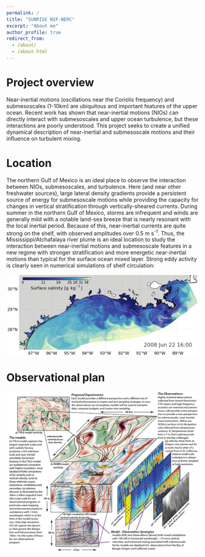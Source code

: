 ```yaml
---
permalink: /
title: "SUNRISE NSF-NERC"
excerpt: "About me"
author_profile: true
redirect_from: 
  - /about/
  - /about.html
---
```



Project overview
======

Near-inertial motions (oscillations near the Coriolis frequency) and submesoscales (1-10km) are ubiquitous and important features of the upper ocean. Recent work has shown that near-inertial motions (NIOs) can directly interact with submesoscales and upper ocean turbulence, but these interactions are poorly understood. This project seeks to create a unified dynamical description of near-inertial and submesoscale motions and their influence on turbulent mixing. 

Location
=====

The northern Gulf of Mexico is an ideal place to observe the interaction between NIOs, submesoscales, and turbulence. Here (and near other freshwater sources), large lateral density gradients provide a persistent source of energy for submesoscale motions while providing the capacity for changes in vertical stratification through vertically-sheared currents. During summer in the northern Gulf of Mexico, storms are infrequent and winds are generally mild with a notable land-sea breeze that is nearly resonant with the local inertial period. Because of this, near-inertial currents are quite strong on the shelf, with observed amplitudes over 0.5 m s<sup>-1</sup>. Thus, the Mississippi/Atchafalaya river plume is an ideal location to study the interaction between near-inertial motions and submesoscale features in a new regime with stronger stratification and more energetic near-inertial motions than typical for the surface ocean mixed layer. Strong eddy activity is clearly seen in numerical simulations of shelf circulation:

![TXLA Example](../images/TXLA_example.png)

Observational plan
======

![GOM Submeso NIW Sampling V3 01](../images/GOM_submeso_NIW_sampling_v3-01.png)

